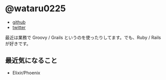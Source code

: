 # @wataru0225

* [github](https://github.com/wataru0225)
* [twitter](https://twitter.com/aild_arch_bfmv)

最近は業務で Groovy / Grails というのを使ったりしてます。でも、Ruby / Railsが好きです。

## 最近気になること

* Elixir/Phoenix

